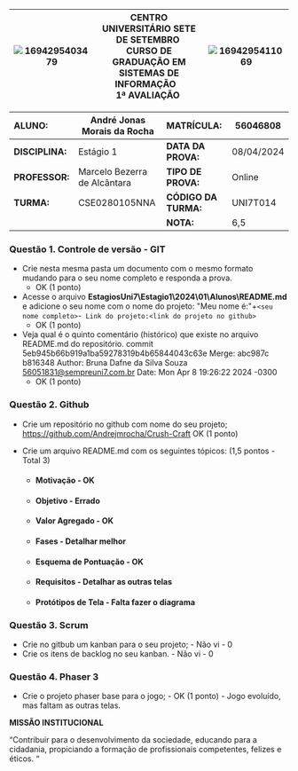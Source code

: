 | ![1694295403479](image/1694295403479.png) | **CENTRO UNIVERSITÁRIO SETE DE SETEMBRO**  <br />CURSO DE GRADUAÇÃO EM SISTEMAS DE INFORMAÇÃO   <br />1ª AVALIAÇÃO  | ![1694295411069](image/1694295411069.png) |
| --------------------------------------- | ------------------------------------------------------------------------------------------------------------------------------------- | --------------------------------------- |

| **ALUNO:**      | André Jonas Morais da Rocha  | **MATRÍCULA:**       | 56046808   |
| :-------------------- | ----------------------------- | :-------------------------- | ---------- |
| **DISCIPLINA:** | Estágio 1                    | **DATA DA PROVA:**    | 08/04/2024 |
| **PROFESSOR:**  | Marcelo Bezerra de Alcântara | **TIPO DE PROVA:**    | Online     |
| **TURMA:**      | CSE0280105NNA                 | **CÓDIGO DA TURMA:** | UNI7T014   |
|                       |                               | **NOTA:**             | 6,5 |

### **Questão 1.** Controle de versão - GIT

- Crie nesta mesma pasta um documento com o mesmo formato mudando para o seu nome completo e responda a prova.
  - OK (1 ponto)
- Acesse o arquivo **EstagiosUni7\Estagio1\2024\01\Alunos\README.md** e adicione o seu nome com o nome do projeto: "Meu nome é:"+`<seu nome completo>`-` Link do projeto:<link do projeto no github>`
  - OK (1 ponto)
- Veja qual é o quinto comentário (histórico) que existe no arquivo README.md do repositório.
  commit 5eb945b66b919a1ba59278319b4b65844043c63e
  Merge: abc987c b816348
  Author: Bruna Dafne da Silva Souza <56051831@sempreuni7.com.br>
  Date:   Mon Apr 8 19:26:22 2024 -0300
  - OK (1 ponto)

### **Questão 2.** Github

- Crie um repositório no github com nome do seu projeto; https://github.com/Andrejmrocha/Crush-Craft OK (1 ponto)

- Crie um arquivo README.md com os seguintes tópicos: (1,5 pontos - Total 3)

  - #### Motivação - OK
  - #### Objetivo - Errado
  - #### Valor Agregado - OK
  - #### Fases - Detalhar melhor
  - #### Esquema de Pontuação - OK
  - #### Requisitos - Detalhar as outras telas
  - #### Protótipos de Tela - Falta fazer o diagrama

### **Questão 3.** Scrum

- Crie no gitbub um kanban para o seu projeto; - Não vi - 0
- Crie os itens de backlog no seu kanban. - Não vi - 0

### **Questão 4.** Phaser 3

* Crie o projeto phaser base para o jogo; - OK (1 ponto) - Jogo evoluído, mas faltam as outras telas.

**MISSÃO INSTITUCIONAL**

“Contribuir para o desenvolvimento da sociedade, educando para a cidadania, propiciando a formação de profissionais competentes, felizes e éticos. “
